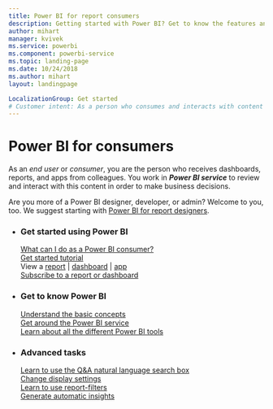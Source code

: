 ```yaml
---
title: Power BI for report consumers
description: Getting started with Power BI? Get to know the features and capabilities of Power BI, and see what you can do with them as a Power BI consumer or end user.
author: mihart
manager: kvivek
ms.service: powerbi
ms.component: powerbi-service
ms.topic: landing-page
ms.date: 10/24/2018
ms.author: mihart
layout: landingpage

LocalizationGroup: Get started
# Customer intent: As a person who consumes and interacts with content in Power BI, I want to get familiar with the pieces, and what I can do with them. 
---
```


# Power BI for consumers
As an *end user* or *consumer*, you are the person who receives dashboards, reports, and apps from colleagues. You work in ***Power BI service*** to review and interact with this content in order to make business decisions.

Are you more of a Power BI designer, developer, or admin? Welcome to you, too. We suggest starting with [Power BI for report designers](../power-bi-creator-landing.md).

<ul class="panelContent cardsF"> 
              <li> 
                             <div class="cardSize"> 
                                           <div class="cardPadding"> 
                                                          <div class="card"> 
                                                                        <div class="cardText"> 
                                                                                      <h3>Get started using Power BI</h3> 
                                                                                      <p></p>
                                                                                            <a href="end-user-consumer.md">What can I do as a Power BI consumer?</a><br/> 
                                                                                            <a href="../service-get-started.md">Get started tutorial</a><br/>
                                                                                            View a <a href="end-user-report-open.md">report</a> | <a href="end-user-dashboard-open.md">dashboard</a> | <a href="end-user-apps.md">app</a><br/> 
                                                                                            <!--<a href="end-user-collaborate.md">Collaborate</a><br/> -->
                                                                                            <a href="end-user-subscribe.md">Subscribe to a report or dashboard</a><br/> 
                                                                        </div> 
                                                          </div> 
                                           </div> 
                             </div> 
              </li>
              <li> 
                             <div class="cardSize"> 
                                           <div class="cardPadding"> 
                                                          <div class="card"> 
                                                                        <div class="cardText"> 
                                                                                      <h3>Get to know Power BI</h3> 
                                                                                      <p></p>
                                                                                            <a href="end-user-basic-concepts.md">Understand the basic concepts</a><br/>
                                                                                            <a href="end-user-experience.md">Get around the Power BI service</a><br/> 
                                                                                            <a href="../power-bi-overview.md">Learn about all the different Power BI tools</a><br/> 
                                                                                            <!--<a href="end-user-faq.md">FAQ: Frequently Asked Questions</a> -->
                                                                        </div> 
                                                          </div> 
                                           </div> 
                             </div> 
              </li>
              <li> 
                             <div class="cardSize"> 
                                           <div class="cardPadding"> 
                                                          <div class="card"> 
                                                                        <div class="cardText"> 
                                                                                      <h3>Advanced tasks</h3> 
                                                                                      <p></p>
                                                                                            <a href="end-user-q-and-a.md">Learn to use the Q&A natural language search box</a><br/> 
                                                                                            <a href="end-user-focus.md">Change display settings</a><br/> 
                                                                                            <a href="end-user-report-filter.md">Learn to use report-filters</a><br> 
                                                                                            <a href="end-user-insights.md">Generate automatic insights</a><br/> 
                                                                        </div> 
                                                          </div> 
                                           </div> 
                             </div> 
              </li>
</ul>


